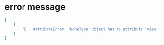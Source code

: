 # error message

```json
[
    [
        "E   AttributeError: 'NoneType' object has no attribute 'view'"
    ]
]
```
